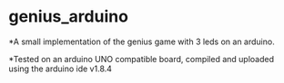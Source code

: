 # genius_arduino
*A small implementation of the genius game with 3 leds on an arduino.

*Tested on an arduino UNO compatible board, compiled and uploaded using the arduino ide v1.8.4
